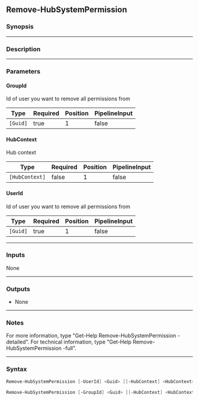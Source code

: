 Remove-HubSystemPermission
--------------------------

### Synopsis

---

### Description

---

### Parameters
#### **GroupId**
Id of user you want to remove all permissions from

|Type    |Required|Position|PipelineInput|
|--------|--------|--------|-------------|
|`[Guid]`|true    |1       |false        |

#### **HubContext**
Hub context

|Type          |Required|Position|PipelineInput|
|--------------|--------|--------|-------------|
|`[HubContext]`|false   |1       |false        |

#### **UserId**
Id of user you want to remove all permissions from

|Type    |Required|Position|PipelineInput|
|--------|--------|--------|-------------|
|`[Guid]`|true    |1       |false        |

---

### Inputs
None

---

### Outputs
* None

---

### Notes
For more information, type "Get-Help Remove-HubSystemPermission -detailed". For technical information, type "Get-Help Remove-HubSystemPermission -full".

---

### Syntax
```PowerShell
Remove-HubSystemPermission [-UserId] <Guid> [[-HubContext] <HubContext>] [<CommonParameters>]
```
```PowerShell
Remove-HubSystemPermission [-GroupId] <Guid> [[-HubContext] <HubContext>] [<CommonParameters>]
```
